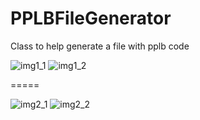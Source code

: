 # PPLBFileGenerator
Class to help generate a file with pplb code

![img1_1](https://cloud.githubusercontent.com/assets/18742489/21829152/aebf2fc2-d77b-11e6-8f4f-a04f3a05192c.png)
![img1_2](https://cloud.githubusercontent.com/assets/18742489/21829161/be9bcc48-d77b-11e6-9176-9299652be473.jpg)

=====

![img2_1](https://cloud.githubusercontent.com/assets/18742489/21829163/bfec2e8a-d77b-11e6-8d7d-2353f97a9fea.png)
![img2_2](https://cloud.githubusercontent.com/assets/18742489/21829164/c0fa45aa-d77b-11e6-9e1d-7f05979025fa.jpg)

